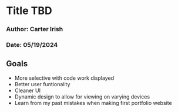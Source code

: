 # Title TBD
### Author: Carter Irish
### Date: 05/19/2024
## Goals
 - More selective with code work displayed
 - Better user funtionality
 - Cleaner UI
 - Dynamic design to allow for viewing on varying devices
 - Learn from my past mistakes when making first portfolio website

